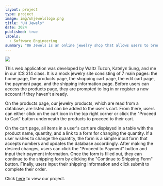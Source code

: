 ```yaml
---
layout: project  
type: project  
image: img/uhjewelslogo.png  
title: "UH Jewels"  
date: 2024  
published: true  
labels:  
  - Software Engineering  
summary: "UH Jewels is an online jewelry shop that allows users to browse and place orders for jewelry."  
---
```


<img src="/img/uh_jewels.png" class="center" style="max-width: 90%; height: auto;">

This web application was developed by Waltz Tuzon, Katelyn Sung, and me in our ICS 314 class. It is a mock jewelry site consisting of 7 main pages: the home page, the products page, the shopping cart page, the edit cart page, the payment page, and the shipping information page. Before users can access the products page, they are prompted to log in or register a new account if they haven't already.  

On the products page, our jewelry products, which are read from a database, are listed and can be added to the user's cart. From there, users can either click on the cart icon in the top right corner or click the "Proceed to Cart" button underneath the products to proceed to their cart.  

On the cart page, all items in a user's cart are displayed in a table with the product name, quantity, and a link to a form for changing the quantity. If a user wishes to change the quantity, the form is a simple input form that accepts numbers and updates the database accordingly. After making the desired changes, users can click the "Proceed to Payment" button and input their payment information. Once the form is filled out, they can continue to the shipping form by clicking the "Continue to Shipping Form" button. Finally, users input their shipping information and click submit to complete their order.  

Click [here](https://uh-jewels.github.io/) to view our project.  
